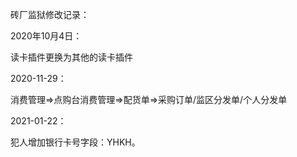 砖厂监狱修改记录：



2020年10月4日：

读卡插件更换为其他的读卡插件





2020-11-29：

消费管理=>点购台消费管理=>配货单=>采购订单/监区分发单/个人分发单



2021-01-22：

犯人增加银行卡号字段：YHKH。